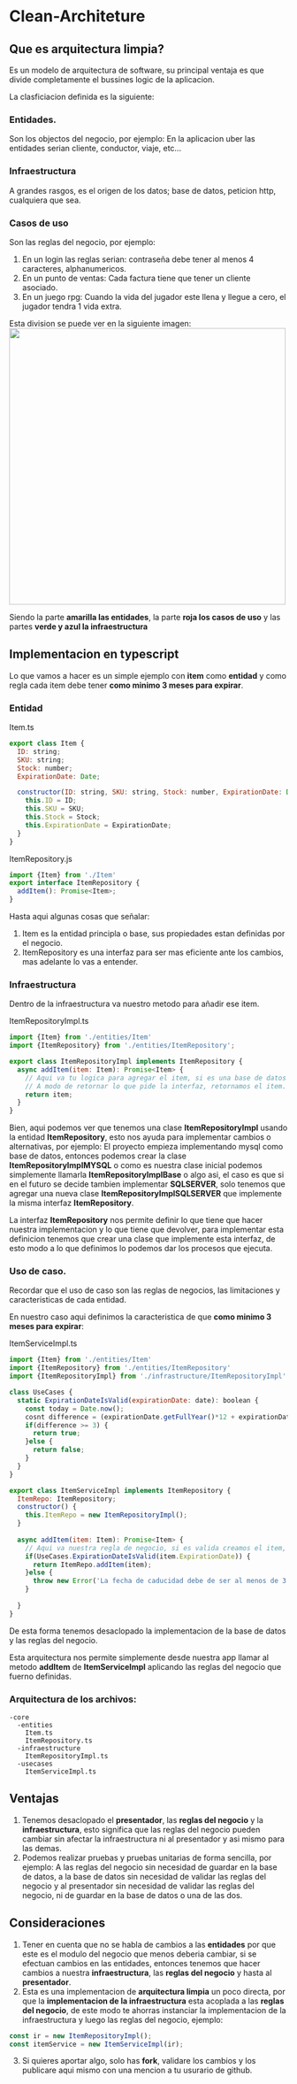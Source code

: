 # Clean-Architeture

## Que es arquitectura limpia?
Es un modelo de arquitectura de software, su principal ventaja es que divide completamente el bussines logic de la aplicacion.

La clasficiacion definida es la siguiente:

### Entidades.
Son los objectos del negocio, por ejemplo: En la aplicacion uber las entidades serian cliente, conductor, viaje, etc...

### Infraestructura
A grandes rasgos, es el origen de los datos; base de datos, peticion http, cualquiera que sea.

### Casos de uso
Son las reglas del negocio, por ejemplo:
1. En un login las reglas serian: contraseña debe tener al menos 4 caracteres, alphanumericos.
2. En un punto de ventas: Cada factura tiene que tener un cliente asociado.
3. En un juego rpg: Cuando la vida del jugador este llena y llegue a cero, el jugador tendra 1 vida extra.



Esta division se puede ver en la siguiente imagen:
<img src="https://xurxodev.com/content/images/2016/07/CleanArchitecture-8b00a9d7e2543fa9ca76b81b05066629.jpg" width="500px"/>

Siendo la parte **amarilla las entidades**, la parte **roja los casos de uso** y las partes **verde y azul la infraestructura**

## Implementacion en typescript

Lo que vamos a hacer es un simple ejemplo con **item** como **entidad** y como regla cada item debe tener **como minimo 3 meses para expirar**.

### Entidad

Item.ts
```javascript
export class Item {
  ID: string;
  SKU: string;
  Stock: number;
  ExpirationDate: Date;

  constructor(ID: string, SKU: string, Stock: number, ExpirationDate: Date) {
    this.ID = ID;
    this.SKU = SKU;
    this.Stock = Stock;
    this.ExpirationDate = ExpirationDate;
  }
}
```

ItemRepository.js
```javascript
import {Item} from './Item'
export interface ItemRepository {
  addItem(): Promise<Item>;
}
```

Hasta aqui algunas cosas que señalar:
1. Item es la entidad principla o base, sus propiedades estan definidas por el negocio.
2. ItemRepository es una interfaz para ser mas eficiente ante los cambios, mas adelante lo vas a entender.


### Infraestructura

Dentro de la infraestructura va nuestro metodo para añadir ese item.

ItemRepositoryImpl.ts
```javascript
import {Item} from './entities/Item'
import {ItemRepository} from './entities/ItemRepository';

export class ItemRepositoryImpl implements ItemRepository {
  async addItem(item: Item): Promise<Item> {
    // Aqui va tu logica para agregar el item, si es una base de datos o una peticion http, o cualquier otra cosa.
    // A modo de retornar lo que pide la interfaz, retornamos el item.
    return item;
  }
}
```

Bien, aqui podemos ver que tenemos una clase **ItemRepositoryImpl** usando la entidad **ItemRepository**, esto nos ayuda para implementar cambios o alternativas, por ejemplo:
El proyecto empieza implementando mysql como base de datos, entonces podemos crear la clase **ItemRepositoryImplMYSQL** o como es nuestra clase inicial podemos simplemente llamarla **ItemRepositoryImplBase** o algo asi, el caso es que si en el futuro se decide tambien implementar **SQLSERVER**, solo tenemos que agregar una nueva clase **ItemRepositoryImplSQLSERVER** que implemente la misma interfaz **ItemRepository**.

La interfaz **ItemRepository** nos permite definir lo que tiene que hacer nuestra implementacion y lo que tiene que devolver, para implementar esta definicion tenemos que crear una clase que implemente esta interfaz, de esto modo a lo que definimos lo podemos dar los procesos que ejecuta.

### Uso de caso.

Recordar que el uso de caso son las reglas de negocios, las limitaciones y caracteristicas de cada entidad.

En nuestro caso aqui definimos la caracteristica de que **como minimo 3 meses para expirar**:

ItemServiceImpl.ts
```javascript
import {Item} from './entities/Item'
import {ItemRepository} from './entities/ItemRepository'
import {ItemRepositoryImpl} from './infrastructure/ItemRepositoryImpl'

class UseCases {
  static ExpirationDateIsValid(expirationDate: date): boolean {
    const today = Date.now();
    cosnt difference = (expirationDate.getFullYear()*12 + expirationDate.getMonth()) - (today.getFullYear()*12 + today.getMonth());
    if(difference >= 3) {
      return true;
    }else {
      return false;
    }
  }
}

export class ItemServiceImpl implements ItemRepository {
  ItemRepo: ItemRepository;
  constructor() {
    this.ItemRepo = new ItemRepositoryImpl();
  }
  
  async addItem(item: Item): Promise<Item> {
    // Aqui va nuestra regla de negocio, si es valida creamos el item, si no retornamos un error.
    if(UseCases.ExpirationDateIsValid(item.ExpirationDate)) {
      return ItemRepo.addItem(item);
    }else {
      throw new Error('La fecha de caducidad debe de ser al menos de 3 meses');
    }
    
  }
}
```

De esta forma tenemos desaclopado la implementacion de la base de datos y las reglas del negocio.

Esta arquitectura nos permite simplemente desde nuestra app llamar al metodo **addItem** de **ItemServiceImpl** aplicando las reglas del negocio que fuerno definidas.

### Arquitectura de los archivos:
```
-core
  -entities
    Item.ts
    ItemRepository.ts
  -infraestructure
    ItemRepositoryImpl.ts
  -usecases
    ItemServiceImpl.ts
```

## Ventajas
1. Tenemos desaclopado el **presentador**, las **reglas del negocio** y la **infraestructura**, esto significa que las reglas del negocio pueden cambiar sin afectar la infraestructura ni al presentador y asi mismo para las demas.
2. Podemos realizar pruebas y pruebas unitarias de forma sencilla, por ejemplo: A las reglas del negocio sin necesidad de guardar en la base de datos, a la base de datos sin necesidad de validar las reglas del negocio y al presentador sin necesidad de validar las reglas del negocio, ni de guardar en la base de datos o una de las dos.

## Consideraciones
1. Tener en cuenta que no se habla de cambios a las **entidades** por que este es el modulo del negocio que menos deberia cambiar, si se efectuan cambios en las entidades, entonces tenemos que hacer cambios a nuestra **infraestructura**, las **reglas del negocio** y hasta al **presentador**.
2. Esta es una implementacion de **arquitectura limpia** un poco directa, por que la **implementacion de la infraestructura** esta acoplada a las **reglas del negocio**, de este modo te ahorras instanciar la implementacion de la infraestructura y luego las reglas del negocio, ejemplo:
```javascript
const ir = new ItemRepositoryImpl();
const itemService = new ItemServiceImpl(ir);
```
3. Si quieres aportar algo, solo has **fork**, validare los cambios y los publicare aqui mismo con una mencion a tu usurario de github.
